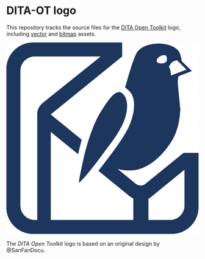 # DITA-OT logo

This repository tracks the source files for the [DITA Open Toolkit](https://www.dita-ot.org) logo, including [vector][svg] and [bitmap][png] assets.

![DITA Open Toolkit logo][logo]

The _DITA Open Toolkit_ logo is based on an original design by @SanFanDocu.

[svg]: https://github.com/dita-ot/logo/tree/develop/svg
[png]: https://github.com/dita-ot/logo/tree/develop/png
[logo]: svg/dita-ot-logo.svg "DITA Open Toolkit logo"
